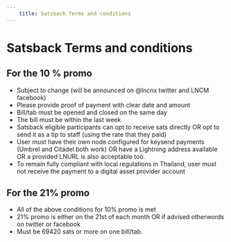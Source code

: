 ```yaml
---
    title: Satsback Terms and conditions
---
```


# Satsback Terms and conditions

## For the 10 % promo

- Subject to change (will be announced on @lncnx twitter and LNCM facebook)
- Please provide proof of payment with clear date and amount
- Bill/tab must be opened and closed on the same day
- The bill must be within the last week
- Satsback eligible participants can opt to receive sats directly OR opt to send it as a tip to staff (using the rate that they paid)
- User must have their own node configured for keysend payments (Umbrel and Citadel both work) OR have a Lightning address available OR a provided LNURL is also acceptable too.
- To remain fully compliant with local regulations in Thailand, user must not receive the payment to a digital asset provider account



## For the 21% promo

- All of the above conditions for 10% promo is met
- 21% promo is either on the 21st of each month OR if advised otherwords on twitter or facebook
- Must be 69420 sats or more on one bill/tab.
